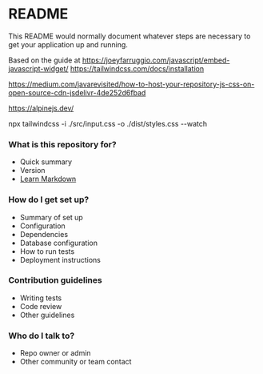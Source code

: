 # README #

This README would normally document whatever steps are necessary to get your application up and running.

Based on the guide at https://joeyfarruggio.com/javascript/embed-javascript-widget/
https://tailwindcss.com/docs/installation

https://medium.com/javarevisited/how-to-host-your-repository-js-css-on-open-source-cdn-jsdelivr-4de252d6fbad

https://alpinejs.dev/

npx tailwindcss -i ./src/input.css -o ./dist/styles.css --watch




### What is this repository for? ###

* Quick summary
* Version
* [Learn Markdown](https://bitbucket.org/tutorials/markdowndemo)

### How do I get set up? ###

* Summary of set up
* Configuration
* Dependencies
* Database configuration
* How to run tests
* Deployment instructions

### Contribution guidelines ###

* Writing tests
* Code review
* Other guidelines

### Who do I talk to? ###

* Repo owner or admin
* Other community or team contact